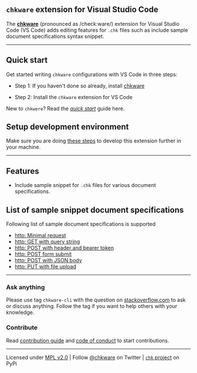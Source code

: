 ## `chkware` extension for Visual Studio Code

The [**chkware**](https://chkware.github.io/) (pronounced as /check:ware/) extension for Visual Studio Code (VS Code) adds editing features for `.chk` files such as include sample document specifications syntax snippet.

---

## Quick start

Get started writing `chkware` configurations with VS Code in three steps:

- Step 1: If you haven't done so already, install [chkware](https://chkware.github.io/setup#install-chkware-toolset-with-pipx)

- Step 2: Install the `chkware` extension for VS Code

New to `chkwere`? Read the [_quick start_](https://chkware.github.io/quick-start) guide here.

## Setup development environment

Make sure you are doing [these steps](https://chkware.github.io/setup#setup-development-environment-for-chkware-extension) to develop this extension further in your machine.

---

## Features

- Include sample snippet for `.chk` files for various document specifications.

## List of sample snippet document specifications

Following list of sample document specifications is supported

- [http: Minimal request](https://chkware.github.io/Examples/http-examples#minimal-request-with-http-get-method)
- [http: GET with query string](https://chkware.github.io/Examples/http-examples#request-with-query-string)
- [http: POST with header and bearer token](https://chkware.github.io/Examples/http-examples#request-with-bearer-authentication-header)
- [http: POST form submit](https://chkware.github.io/Examples/http-examples#request-with-form)
- [http: POST with JSON body](https://chkware.github.io/Examples/http-examples#request-with-json-body)
- [http: PUT with file upload](https://chkware.github.io/Examples/http-examples#request-with-file-upload)

---

### Ask anything

Please use tag `chkware-cli` with the question on [stackoverflow.com](https://stackoverflow.com/questions/tagged/chkware-cli) to ask or discuss anything. Follow the tag if you want to help others with your knowledge.

### Contribute

Read [contribution guide](docs/CONTRIBUTING.md) and [code of conduct](docs/CODE_OF_CONDUCT.md) to start contributions.

---
Licensed under [MPL v2.0](/LICENSE) | Follow [@chkware](https://twitter.com/chkware) on Twitter | [`chk` project](https://pypi.org/project/chk/) on PyPi
